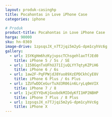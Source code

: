 ```yaml
---
layout: produk-casinghp
title: Pocahontas in Love iPhone Case
categories: iphone

# Produk
product-title: Pocahontas in Love iPhone Case
harga: 90000
sku: hn-0369
image-drive: 1zpsqsJX_n7TJjqi5m2yG-dpm1cyhVc6g
gallery:
  - url: 1SYKgHm6hzKyjvpscTChsgehlaxTfJEd0
    title: iPhone 5 / 5s / SE
  - url: 1158GqnTxUFhUJ71IjuQLYY7qtyKZPiH6
    title: iPhone 6 / 6s
  - url: 1aw2F-PqFPWjdJ8Yuo89XzEPDCkhCyE8V
    title: iPhone 6 Plus / 6s Plus
  - url: 1ZUfwDDCeGurTuXd3R06in6LryLq0mVIX
    title: iPhone 7 / 8
  - url: 1jwjEYYQvKjGxobdkMIDdyKfI1HP2NBHP
    title: iPhone 7 Plus / 8 Plus
  - url: 1zpsqsJX_n7TJjqi5m2yG-dpm1cyhVc6g
    title: iPhone X
---
```

